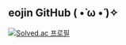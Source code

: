 ## eojin GitHub ( •̀ ω •́ )✧

[![Solved.ac 프로필](http://mazassumnida.wtf/api/v2/generate_badge?boj=eojin1030)](https://solved.ac/eojin1030)​
<!--
**eojin-dev/eojin-dev** is a ✨ _special_ ✨ repository because its `README.md` (this file) appears on your GitHub profile.

Here are some ideas to get you started:

- 🔭 I’m currently working on ...
- 🌱 I’m currently learning ...
- 👯 I’m looking to collaborate on ...
- 🤔 I’m looking for help with ...
- 💬 Ask me about ...
- 📫 How to reach me: ...
- 😄 Pronouns: ...
- ⚡ Fun fact: ...
-->
